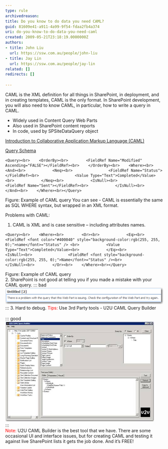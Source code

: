 ```yaml
---
type: rule
archivedreason: 
title: Do you know to do data you need CAML?
guid: 81609e41-a911-4a99-9f54-fdaa2fb4a374
uri: do-you-know-to-do-data-you-need-caml
created: 2009-05-21T23:18:19.0000000Z
authors:
- title: John Liu
  url: https://ssw.com.au/people/john-liu
- title: Jay Lin
  url: https://ssw.com.au/people/jay-lin
related: []
redirects: []

---
```


CAML is the XML definition for all things in SharePoint, in deployment, and in creating templates, CAML is the only format.
In SharePoint development, you will also need to know CAML, in particular, how to write a query in CAML.

* Widely used in Content Query Web Parts
* Also used in SharePoint content reports
* In code, used by SPSiteDataQuery object



[Introduction to Collaborative Application Markup Language (CAML)](http://msdn.microsoft.com/en-us/library/ms426449.aspx)
 


[Query Schema](http://msdn.microsoft.com/en-us/library/ms467521.aspx)




<!--endintro-->




```
<Query><br>    <OrderBy><br>        <FieldRef Name="Modified" Ascending="FALSE"></FieldRef><br>    </OrderBy><br>    <Where><br>        <And><br>            <Neq><br>                <FieldRef Name="Status"></FieldRef><br>                <Value Type="Text">Completed</Value><br>            </Neq><br>            <IsNull><br>                <FieldRef Name="Sent"></FieldRef><br>            </IsNull><br>        </And><br>    </Where><br></Query>
```

Figure: Example of CAML query 
You can see - CAML is essentially the same as SQL WHERE syntax, but wrapped in an XML format.

Problems with CAML:

1. CAML is XML and is case sensitive – including attributes names. 

```
<Query><br>    <Where><br>        <Or><br>            <Eq><br>              <FieldRef <font color="#400040" style="background-color:rgb(255, 255, 0);">name</font>="Status" /> <br>            <Value Type="Text">Completed</Value><br>            </Eq><br>            <IsNull><br>                <FieldRef <font style="background-color:rgb(255, 255, 0);">Name</font>="Status" /><br>            </IsNull><br>        </Or><br>    </Where><br></Query>
```

Figure: Example of CAML query<br>
2. SharePoint is not good at telling you if you made a mistake with your CAML query. 
::: bad  
![Figure: Debug error message](CAMLError.png)  
:::
3. Hard to debug.
<font color="#ff0000">Tips:</font> Use 3rd Party tools - U2U CAML Query Builder<br>    
::: good  
![Figure: U2U CAML Query Builder](U2U.png)  
:::  
<font color="#ff0000">Note:</font> U2U CAML Builder is the best tool that we have. There are some occasional UI and interface issues, but for creating CAML and testing it against live SharePoint lists it gets the job done. And it’s FREE!
